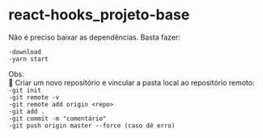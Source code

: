 # react-hooks_projeto-base
Não é preciso baixar as dependências. Basta fazer:<br>

`-download`<br>
`-yarn start`<br>

Obs: <br> :speech_balloon:
Criar um novo reposítório e vincular a pasta local ao repositório remoto:<br>
`-git init`<br>
`-git remote -v`<br>
`-git remote add origin <repo>`<br>
`-git add .`<br>
`-git commit -m "comentário"`<br>
`-git push origin master --force (caso dê erro)`
